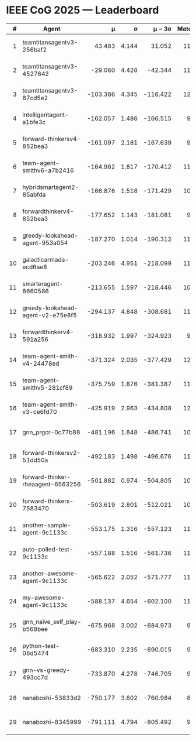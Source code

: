 # IEEE CoG 2025 — Leaderboard

| # | Agent | μ | σ | μ − 3σ | Matches | Updated |
|---:|---|---:|---:|---:|---:|---|
| 1 | teamtitansagentv3-256baf2 | 43.483 | 4.144 | 31.052 | 11740 | 2025-08-21 10:50 |
| 2 | teamtitansagentv3-4527642 | -29.060 | 4.428 | -42.344 | 11134 | 2025-08-21 10:50 |
| 3 | teamtitansagentv3-87cd5e2 | -103.386 | 4.345 | -116.422 | 12466 | 2025-08-21 10:50 |
| 4 | intelligentagent-a1bfe3c | -162.057 | 1.486 | -166.515 | 9479 | 2025-08-21 10:50 |
| 5 | forward-thinkersv4-852bea3 | -161.097 | 2.181 | -167.639 | 9259 | 2025-08-21 10:50 |
| 6 | team-agent-smithv6-a7b2416 | -164.962 | 1.817 | -170.412 | 11200 | 2025-08-21 10:50 |
| 7 | hybridsmartagent2-85abfda | -166.876 | 1.518 | -171.429 | 10233 | 2025-08-21 10:50 |
| 8 | forwardthinkerv4-852bea3 | -177.652 | 1.143 | -181.081 | 9257 | 2025-08-21 10:50 |
| 9 | greedy-lookahead-agent-953a054 | -187.270 | 1.014 | -190.312 | 11104 | 2025-08-21 10:50 |
| 10 | galacticarmada-ecd6ae8 | -203.246 | 4.951 | -218.099 | 11120 | 2025-08-21 10:50 |
| 11 | smarteragent-8660586 | -213.655 | 1.597 | -218.446 | 10049 | 2025-08-21 10:50 |
| 12 | greedy-lookahead-agent-v2-e75e8f5 | -294.137 | 4.848 | -308.681 | 11424 | 2025-08-21 10:50 |
| 13 | forwardthinkerv4-591a256 | -318.932 | 1.997 | -324.923 | 9739 | 2025-08-21 10:50 |
| 14 | team-agent-smith-v4-24478ed | -371.324 | 2.035 | -377.429 | 12102 | 2025-08-21 10:50 |
| 15 | team-agent-smithv5-281cf89 | -375.759 | 1.876 | -381.387 | 11980 | 2025-08-21 10:50 |
| 16 | team-agent-smith-v3-ce6fd70 | -425.919 | 2.963 | -434.808 | 12642 | 2025-08-21 10:50 |
| 17 | gnn_prgcr-0c77b88 | -481.196 | 1.848 | -486.741 | 10450 | 2025-08-21 10:50 |
| 18 | forward-thinkersv2-51dd50a | -492.183 | 1.498 | -496.676 | 11558 | 2025-08-21 10:50 |
| 19 | forward-thinker-rheaagent-6563256 | -501.882 | 0.974 | -504.805 | 10998 | 2025-08-21 10:50 |
| 20 | forward-thinkers-7583470 | -503.619 | 2.801 | -512.021 | 10840 | 2025-08-21 10:50 |
| 21 | another-sample-agent-9c1133c | -553.175 | 1.316 | -557.123 | 11400 | 2025-08-21 10:50 |
| 22 | auto-polled-test-9c1133c | -557.188 | 1.516 | -561.736 | 11080 | 2025-08-21 10:50 |
| 23 | another-awesome-agent-9c1133c | -565.622 | 2.052 | -571.777 | 11920 | 2025-08-21 10:50 |
| 24 | my-awesome-agent-9c1133c | -588.137 | 4.654 | -602.100 | 11660 | 2025-08-21 10:50 |
| 25 | gnn_naive_self_play-b568bee | -675.968 | 3.002 | -684.973 | 9440 | 2025-08-21 10:50 |
| 26 | python-test-06d5474 | -683.310 | 2.235 | -690.015 | 9440 | 2025-08-21 10:50 |
| 27 | gnn-vs-greedy-493cc7d | -733.870 | 4.278 | -746.705 | 9200 | 2025-08-21 10:50 |
| 28 | nanaboshi-53833d2 | -750.177 | 3.602 | -760.984 | 8960 | 2025-08-21 10:50 |
| 29 | nanaboshi-8345999 | -791.111 | 4.794 | -805.492 | 9710 | 2025-08-21 10:50 |

